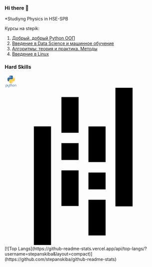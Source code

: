 ### Hi there 👋

*Studiyng Physics in HSE-SPB

Курсы на stepik:
1) [Добрый, добрый Python ООП](https://stepik.org/course/116336)
2) [Введение в Data Science и машинное обучение](https://stepik.org/course/4852)
3) [Алгоритмы: теория и практика. Методы](https://stepik.org/course/217)
4) [Введение в Linux](https://stepik.org/course/73)


### Hard Skills
<img align="left" alt="Python" width="40px" src="https://github.com/devicons/devicon/blob/master/icons/python/python-original-wordmark.svg" />
<svg role="img" viewBox="0 0 24 24" xmlns="http://www.w3.org/2000/svg"><title>pandas</title><path d="M16.922 0h2.623v18.104h-2.623zm-4.126 12.94h2.623v2.57h-2.623zm0-7.037h2.623v5.446h-2.623zm0 11.197h2.623v5.446h-2.623zM4.456 5.896h2.622V24H4.455zm4.213 2.559h2.623v2.57H8.67zm0 4.151h2.623v5.447H8.67zm0-11.187h2.623v5.446H8.67Z"/></svg>

<br />
[![Top Langs](https://github-readme-stats.vercel.app/api/top-langs/?username=stepanskiba&layout=compact)](https://github.com/stepanskiba/github-readme-stats)

